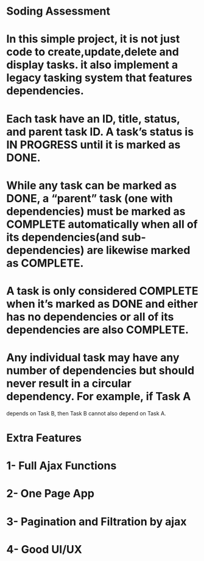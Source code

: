 # Soding Assessment 

# In this simple project, it is not just code to create,update,delete and display tasks. it also  implement a legacy tasking system that features dependencies. 

# Each task have an ID, title, status, and parent task ID. A task’s status is IN PROGRESS until it is marked as DONE.

# While any task can be marked as DONE, a “parent” task (one with dependencies) must be marked as COMPLETE automatically when all of its dependencies(and sub-dependencies) are likewise marked as COMPLETE.

# A task is only considered COMPLETE when it’s marked as DONE and either has no dependencies or all of its dependencies are also COMPLETE.

# Any individual task may have any number of dependencies but should never result in a circular dependency. For example, if Task A

depends on Task B, then Task B cannot also depend on Task A.

# Extra Features

# 1- Full Ajax Functions
# 2- One Page App
# 3- Pagination and Filtration by ajax
# 4- Good UI/UX